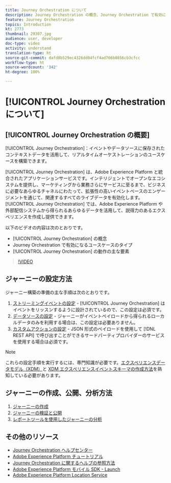 ```yaml
---
title: Journey Orchestration について
description: Journey Orchestration の概念、Journey Orchestration で有効になるユースケースのタイプ、Journey Orchestration の動作の主な要素を説明します。
feature: Journey Orchestration
topics: Introduction
kt: 2773
thumbnail: 29307.jpg
audience: user, developer
doc-type: video
activity: understand
translation-type: ht
source-git-commit: dafd8b529ec4326dd04fcf4ad766b0856cb3cfcc
workflow-type: ht
source-wordcount: '342'
ht-degree: 100%

---
```



# [!UICONTROL Journey Orchestration について]

## [!UICONTROL Journey Orchestration の概要]

[!UICONTROL Journey Orchestration]：イベントやデータソースに保存されたコンテキストデータを活用して、リアルタイムオーケストレーションのユースケースを構築できます。

[!UICONTROL Journey Orchestration] は、Adobe Experience Platform と統合されたアプリケーションサービスです。インテリジェントでオープンなエコシステムを提供し、マーケティングから業務さらにサービスに至るまで、ビジネスに必要なあらゆるチャネルにわたって、拡張性の高いイベントベースのエンゲージメントを通じて、関連するすべてのライブデータを有効化します。[!UICONTROL Journey Orchestration] では、Adobe Experience Platform や外部配信システムから得られるあらゆるデータを活用して、説得力のあるエクスペリエンスを作成し提供できます。

以下のビデオの内容は次のとおりです。

* [!UICONTROL Journey Orchestration] の概念
* Journey Orchestration で有効になるユースケースのタイプ
* [!UICONTROL Journey Orchestration] の動作の主な要素

>[!VIDEO](https://video.tv.adobe.com/v/29307?quality=12&captions=jpn)

## ジャーニーの設定方法

ジャーニー構築の準備の主な手順は次のとおりです。

1. [ストリーミングイベントの設定](/help/configuring-journey-orchestration/configure-streaming-events.md) - [!UICONTROL Journey Orchestration] はイベントをリッスンするように設計されているので、この設定は必須です。
1. [データソースの設定](/help/configuring-journey-orchestration/configure-data-sources.md) - ジャーニーがイベントペイロードから得られるローカルデータのみを利用する場合は、この設定は必要ありません。
1. [カスタムアクションの設定](/help/configuring-journey-orchestration/configure-actions.md) - JSON 形式のペイロードを使用して [!DNL REST API] で呼び出すことができるサードパーティプロバイダーのサービスを使用する場合は必須です。

>[!NOTE]
>
>これらの設定手順を実行するには、専門知識が必要です。[エクスペリエンスデータモデル（XDM）](https://docs.adobe.com/content/help/en/platform-learn/tutorials/schemas/understanding-the-xdm-system-and-experience-data-model.html)と [XDM エクスペリエンスイベントスキーマの作成方法](https://docs.adobe.com/content/help/en/platform-learn/tutorials/schemas/create-your-first-schema-with-out-of-the-box-components.html)を熟知している必要があります。

## ジャーニーの作成、公開、分析方法

1. [ジャーニーの作成](/help/create-a-journey.md)
1. [ジャーニーの検証と公開](/help/validate-and-publish-a-journey.md)
1. [レポートツールを使用したジャーニーの分析](/help/analyze-a-journey-via-reporting-tools.md)

## その他のリソース

* [Journey Orchestration ヘルプセンター](https://docs.adobe.com/content/help/ja-JP/journeys/using/journey-orchestration-home.html)
* [Adobe Experience Platform チュートリアル](https://docs.adobe.com/content/help/en/platform-learn/tutorials/overview.html)
* [Journey Orchestration に関するヘルプの参照方法](/help/understanding-journey-orchestration.md)
* [Adobe Experience Platform モバイル SDK - Launch](https://docs.adobe.com/content/help/en/core-services-learn/tutorials/launch-mobile/understanding-the-mobile-sdks.html)
* [Adobe Experience Platform Location Service](https://docs.adobe.com/content/help/ja-JP/places/using/home.html)
